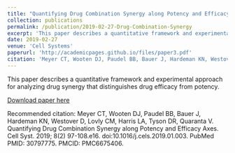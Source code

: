 ```yaml
---
title: "Quantifying Drug Combination Synergy along Potency and Efficacy Axes"
collection: publications
permalink: /publication/2019-02-27-Drug-Combination-Synergy
excerpt: 'This paper describes a quantitative framework and experimental approach for analyzing drug synergy that distinguishes drug efficacy from potency.'
date: 2019-02-27
venue: 'Cell Systems'
paperurl: 'http://academicpages.github.io/files/paper3.pdf'
citation: 'Meyer CT, Wooten DJ, Paudel BB, Bauer J, Hardeman KN, Westover D, Lovly CM, Harris LA, Tyson DR, Quaranta V. Quantifying Drug Combination Synergy along Potency and Efficacy Axes. Cell Syst. 2019; 8(2) 97-108.e16. doi:10.1016/j.cels.2019.01.003. PubMed PMID: 30797775. PMCID: PMC6675406'
---
```

This paper describes a quantitative framework and experimental approach for analyzing drug synergy that distinguishes drug efficacy from potency.

[Download paper here](https://doi.org/10.1016/j.cels.2019.01.003)

Recommended citation: Meyer CT, Wooten DJ, Paudel BB, Bauer J, Hardeman KN, Westover D, Lovly CM, Harris LA, Tyson DR, Quaranta V. Quantifying Drug Combination Synergy along Potency and Efficacy Axes. Cell Syst. 2019; 8(2) 97-108.e16. doi:10.1016/j.cels.2019.01.003. PubMed PMID: 30797775. PMCID: PMC6675406.
